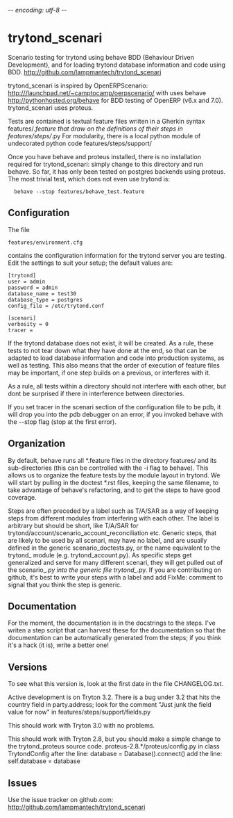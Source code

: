 -*- encoding: utf-8 -*-

trytond_scenari
===============

Scenario testing for trytond using behave BDD
(Behaviour Driven Development), and for loading
trytond database information and code using BDD.
<http://github.com/lampmantech/trytond_scenari>

trytond_scenari is inspired by OpenERPScenario:
 <http:///launchpad.net/~camptocamp/oerpscenario/>
with uses behave
 <http://pythonhosted.org/behave>
for BDD testing of OpenERP (v6.x and 7.0).
trytond_scenari uses proteus.

Tests are contained is textual feature files
wriiten in a Gherkin syntax
   features/*.feature
that draw on the definitions of their steps in
   features/steps/*.py
For modularity, there is a local python module
of undecorated python code
  features/steps/support/

Once you have behave and proteus installed, there is no
installation required for trytond_scenari: simply change
to this directory and run behave. So far, it has only
been tested on postgres backends using proteus. The
most trivial test, which does not even use trytond is:
```
  behave --stop features/behave_test.feature
```

Configuration
-------------

The file
```
features/environment.cfg
```
contains the configuration information for the trytond
server you are testing. Edit the settings to suit your setup;
the default values are:

```
[trytond]
user = admin
password = admin
database_name = test30
database_type = postgres
config_file = /etc/trytond.conf

[scenari]
verbosity = 0
tracer =
```

If the trytond database does not exist, it will be
created.  As a rule, these tests to not tear down
what they have done at the end, so that can be
adapted to load database information and code
into production systems, as well as testing. This
also means that the order of execution of feature
files may be important, if one step builds on a previous,
or interferes with it.

As a rule, all tests within a directory should not
interfere with each other, but dont be surprised
if there in interference between directories.

If you set tracer in the scenari section of the
configuration file to be pdb, it will drop you into
the pdb debugger on an error, if you invoked behave 
with the --stop flag (stop at the first error).

Organization
------------

By default, behave runs all \*.feature files in
the directory features/ and its sub-directories
(this can be controlled with the -i flag to behave).
This allows us to organize the feature tests
by the module layout in trytond. We will start
by pulling in the doctest \*.rst files, keeping
the same filename, to take advantage of behave's
refactoring, and to get the steps to have good coverage.

Steps are often preceded by a label such as T/A/SAR
as a way of keeping steps from different modules from
interfering with each other. The label is arbitrary
but should be short, like T/A/SAR for
trytond/account/scenario_account_reconciliation etc.
Generic steps, that are likely to be used by all scenari,
may have no label, and are usually defined in the generic
scenario_doctests.py, or the name equivalent to the trytond_
module (e.g. trytond_account.py). As specific steps get
generalized and serve for many different scenari, they will get
pulled out of the scenario_*.py into the generic file trytond_*.py.
If you are contributing on github, it's best to write your steps with
a label and add FixMe: comment to signal that you think the step is
generic.

Documentation
-------------

For the moment, the documentation is in the docstrings to the steps. 
I've writen a step script that can harvest these for the
documentation so that the documentation can be automatically generated
from the steps; if you think it's a hack (it is), write a better one!


Versions
--------

To see what this version is, look at the first date in 
the file CHANGELOG.txt.

Active development is on Tryton 3.2. There is a bug under
3.2 that hits the country field in party.address; look for
the comment "Just junk the field value for now" in
features/steps/support/fields.py

This should work with Tryton 3.0 with no problems.

This should work with Tryton 2.8, but you should make a
simple change to the trytond_proteus source code.
proteus-2.8.*/proteus/config.py in class TrytondConfig
after the line:
        database = Database().connect()
add the line:
        self.database = database

Issues
------

Use the issue tracker on github.com:
<http://github.com/lampmantech/trytond_scenari>

